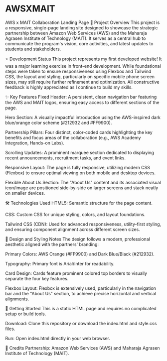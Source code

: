 # AWSXMAIT
AWS x MAIT Collaboration Landing Page
🚀 Project Overview
This project is a responsive, single-page landing site designed to showcase the strategic partnership between Amazon Web Services (AWS) and the Maharaja Agrasen Institute of Technology (MAIT). It serves as a central hub to communicate the program's vision, core activities, and latest updates to students and stakeholders.

⭐ Development Status
This project represents my first developed website! It was a major learning exercise in front-end development. While foundational steps were taken to ensure responsiveness using Flexbox and Tailwind CSS, the layout and styling, particularly on specific mobile phone screen sizes, may still require further refinement and optimization. All constructive feedback is highly appreciated as I continue to build my skills.

✨ Key Features
Fixed Header: A persistent, clean navigation bar featuring the AWS and MAIT logos, ensuring easy access to different sections of the page.

Hero Section: A visually impactful introduction using the AWS-inspired dark blue/orange color scheme (#212932 and #FF9900).

Partnership Pillars: Four distinct, color-coded cards highlighting the key benefits and focus areas of the collaboration (e.g., AWS Academy Integration, Hands-on Labs).

Scrolling Updates: A prominent marquee section dedicated to displaying recent announcements, recruitment tasks, and event links.

Responsive Layout: The page is fully responsive, utilizing modern CSS (Flexbox) to ensure optimal viewing on both mobile and desktop devices.

Flexible About Us Section: The "About Us" content and its associated visual icon/image are positioned side-by-side on larger screens and stack neatly on smaller devices.

🛠 Technologies Used
HTML5: Semantic structure for the page content.

CSS: Custom CSS for unique styling, colors, and layout foundations.

Tailwind CSS (CDN): Used for advanced responsiveness, utility-first styling, and ensuring component alignment across different screen sizes.

🎨 Design and Styling Notes
The design follows a modern, professional aesthetic aligned with the partners' branding:

Primary Colors: AWS Orange (#FF9900) and Dark Blue/Black (#212932).

Typography: Primary font is Arial/Inter for readability.

Card Design: Cards feature prominent colored top borders to visually separate the four key features.

Flexbox Layout: Flexbox is extensively used, particularly in the navigation bar and the "About Us" section, to achieve precise horizontal and vertical alignments.

🏃 Getting Started
This is a static HTML page and requires no complicated setup or build tools.

Download: Clone this repository or download the index.html and style.css files.

Run: Open index.html directly in your web browser.

👥 Credits
Partnership: Amazon Web Services (AWS) and Maharaja Agrasen Institute of Technology (MAIT).
